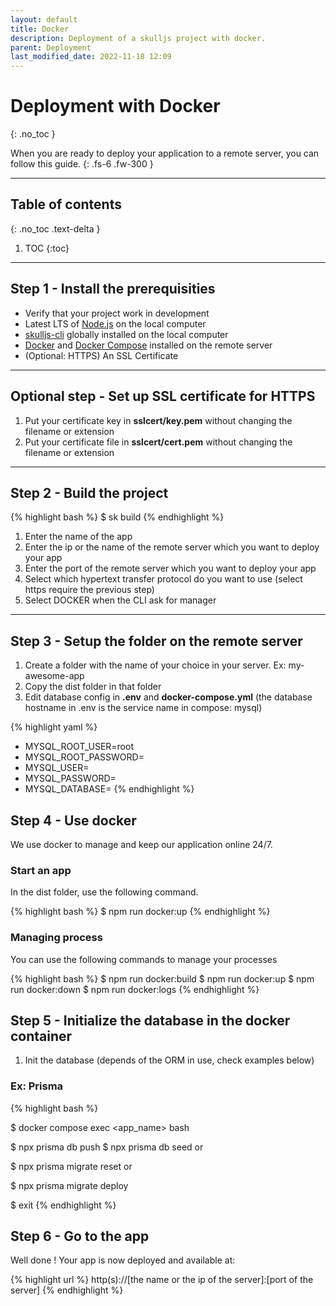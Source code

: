```yaml
---
layout: default
title: Docker
description: Deployment of a skulljs project with docker.
parent: Deployment
last_modified_date: 2022-11-18 12:09
---
```


# Deployment with Docker
{: .no_toc }

When you are ready to deploy your application to a remote server, you can follow this guide.
{: .fs-6 .fw-300 }

---

## Table of contents
{: .no_toc  .text-delta }

1. TOC
{:toc}

---

## Step 1 - Install the prerequisities

- Verify that your project work in development
- Latest LTS of [Node.js](https://nodejs.org/en/) on the local computer
- [skulljs-cli](https://www.npmjs.com/package/@skulljs/cli) globally installed on the local computer
- [Docker](https://docs.docker.com/engine/install/) and [Docker Compose](https://docs.docker.com/compose/install/) installed on the remote server
- (Optional: HTTPS) An SSL Certificate

---

## Optional step - Set up SSL certificate for HTTPS

1. Put your certificate key in **sslcert/key.pem** without changing the filename or extension
1. Put your certificate file in **sslcert/cert.pem** without changing the filename or extension

---

## Step 2 - Build the project

{% highlight bash %}
$ sk build
{% endhighlight %}

1. Enter the name of the app
1. Enter the ip or the name of the remote server which you want to deploy your app
1. Enter the port of the remote server which you want to deploy your app
1. Select which hypertext transfer protocol do you want to use (select https require the previous step)
1. Select DOCKER when the CLI ask for manager

---

## Step 3 - Setup the folder on the remote server

1. Create a folder with the name of your choice in your server. Ex: my-awesome-app
1. Copy the dist folder in that folder
1. Edit database config in **.env** and **docker-compose.yml** (the database hostname in .env is the service name in compose: mysql)

{% highlight yaml %}
- MYSQL_ROOT_USER=root
- MYSQL_ROOT_PASSWORD=
- MYSQL_USER=
- MYSQL_PASSWORD=
- MYSQL_DATABASE=
{% endhighlight %}

## Step 4 - Use docker

We use docker to manage and keep our application online 24/7.

### Start an app

In the dist folder, use the following command.

{% highlight bash %}
$ npm run docker:up
{% endhighlight %}

### Managing process

You can use the following commands to manage your processes

{% highlight bash %}
$ npm run docker:build
$ npm run docker:up
$ npm run docker:down
$ npm run docker:logs
{% endhighlight %}

## Step 5 - Initialize the database in the docker container

1. Init the database (depends of the ORM in use, check examples below)

### Ex: Prisma

{% highlight bash %}
<!-- Enter docker container -->
$ docker compose exec <app_name> bash

<!-- Classic -->
$ npx prisma db push
$ npx prisma db seed
or
<!-- With migration -->
$ npx prisma migrate reset
or
<!-- Only migrate change -->
$ npx prisma migrate deploy

<!-- Exit docker container -->
$ exit
{% endhighlight %}

## Step 6 - Go to the app

Well done ! Your app is now deployed and available at:

{% highlight url %}
http(s)://[the name or the ip of the server]:[port of the server]
{% endhighlight %}
